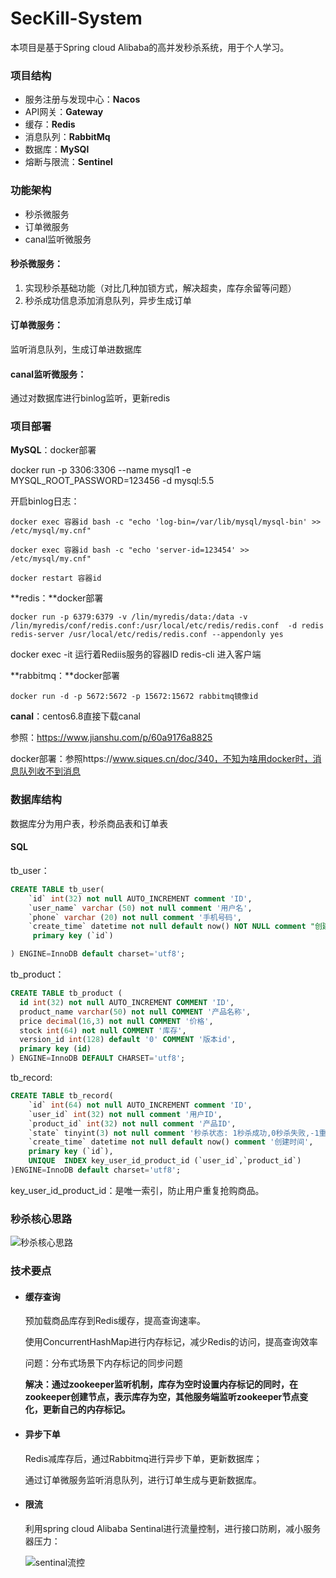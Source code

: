 # SecKill-System

本项目是基于Spring cloud Alibaba的高并发秒杀系统，用于个人学习。

### 项目结构

- 服务注册与发现中心：**Nacos**
- API网关：**Gateway**
- 缓存：**Redis**
- 消息队列：**RabbitMq**
- 数据库：**MySQl**
- 熔断与限流：**Sentinel**




### 功能架构

- 秒杀微服务
- 订单微服务
- canal监听微服务



#### 秒杀微服务：

1. 实现秒杀基础功能（对比几种加锁方式，解决超卖，库存余留等问题）
2. 秒杀成功信息添加消息队列，异步生成订单



#### 订单微服务：

监听消息队列，生成订单进数据库



#### canal监听微服务：

通过对数据库进行binlog监听，更新redis



### 项目部署

**MySQL**：docker部署

docker run -p 3306:3306 --name mysql1 -e MYSQL_ROOT_PASSWORD=123456 -d mysql:5.5

开启binlog日志：

`docker exec 容器id bash -c "echo 'log-bin=/var/lib/mysql/mysql-bin' >> /etc/mysql/my.cnf"`

`docker exec 容器id bash -c "echo 'server-id=123454' >> /etc/mysql/my.cnf"`

`docker restart 容器id`

**redis：**docker部署

```
docker run -p 6379:6379 -v /lin/myredis/data:/data -v /lin/myredis/conf/redis.conf:/usr/local/etc/redis/redis.conf  -d redis redis-server /usr/local/etc/redis/redis.conf --appendonly yes
```

 docker exec -it 运行着Rediis服务的容器ID redis-cli 进入客户端



**rabbitmq：**docker部署

`docker run -d -p 5672:5672 -p 15672:15672 rabbitmq镜像id`



**canal**：centos6.8直接下载canal

参照：https://www.jianshu.com/p/60a9176a8825

docker部署：参照https://www.siques.cn/doc/340，不知为啥用docker时，消息队列收不到消息



### 数据库结构

数据库分为用户表，秒杀商品表和订单表

#### SQL

tb_user：

```sql
CREATE TABLE tb_user(
    `id` int(32) not null AUTO_INCREMENT comment 'ID',
    `user_name` varchar (50) not null comment '用户名',
    `phone` varchar (20) not null comment '手机号码',
    `create_time` datetime not null default now() NOT NULL comment "创建时间",
     primary key (`id`)

) ENGINE=InnoDB default charset='utf8';

```



tb_product：

```sql
CREATE TABLE tb_product (
  id int(32) not null AUTO_INCREMENT COMMENT 'ID',
  product_name varchar(50) not null COMMENT '产品名称',
  price decimal(16,3) not null COMMENT '价格',
  stock int(64) not null COMMENT '库存',
  version_id int(128) default '0' COMMENT '版本id',
  primary key (id)
) ENGINE=InnoDB DEFAULT CHARSET='utf8';

```



tb_record:

```sql
CREATE TABLE tb_record(
    `id` int(64) not null AUTO_INCREMENT comment 'ID',
    `user_id` int(32) not null comment '用户ID',
    `product_id` int(32) not null comment '产品ID',
    `state` tinyint(3) not null comment '秒杀状态: 1秒杀成功,0秒杀失败,-1重复秒杀,-2系统异常',
    `create_time` datetime not null default now() comment '创建时间',
    primary key (`id`),
    UNIQUE  INDEX key_user_id_product_id (`user_id`,`product_id`)
)ENGINE=InnoDB default charset='utf8';

```

key_user_id_product_id：是唯一索引，防止用户重复抢购商品。



### 秒杀核心思路

![秒杀核心思路](D:\lys\java\project\Seckill-cloud\秒杀核心思路.png)

### 技术要点

- #### **缓存查询**

  预加载商品库存到Redis缓存，提高查询速率。

  使用ConcurrentHashMap进行内存标记，减少Redis的访问，提高查询效率

  问题：分布式场景下内存标记的同步问题

  **解决：通过zookeeper监听机制，库存为空时设置内存标记的同时，在zookeeper创建节点，表示库存为空，其他服务端监听zookeeper节点变化，更新自己的内存标记。**


- #### 异步下单

  Redis减库存后，通过Rabbitmq进行异步下单，更新数据库；

  通过订单微服务监听消息队列，进行订单生成与更新数据库。

- #### 限流

  利用spring cloud Alibaba Sentinal进行流量控制，进行接口防刷，减小服务器压力：

  ![sentinal流控](D:\lys\java\project\Seckill-cloud\sentinal流控.png)